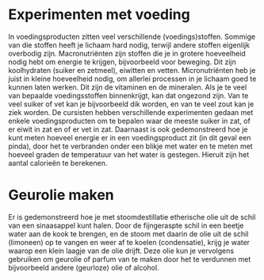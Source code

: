 # Experimenten met voeding
In voedingsproducten zitten veel verschillende (voedings)stoffen. Sommige van die stoffen heeft je lichaam hard nodig, terwijl andere stoffen eigenlijk overbodig zijn. Macronutriënten zijn stoffen die je in grotere hoeveelheid nodig hebt om energie te krijgen, bijvoorbeeld voor beweging. Dit zijn koolhydraten (suiker en zetmeel), eiwitten en vetten. Micronutriënten heb je juist in kleine hoeveelheid nodig, om allerlei processen in je lichaam goed te kunnen laten werken. Dit zijn de vitaminen en de mineralen. Als je te veel van bepaalde voedingsstoffen binnenkrijgt, kan dat ongezond zijn. Van te veel suiker of vet kan je bijvoorbeeld dik worden, en van te veel zout kan je ziek worden. De cursisten hebben verschillende experimenten gedaan met enkele voedingsproducten om te bepalen waar de meeste suiker in zat, of er eiwit in zat en of er vet in zat. Daarnaast is ook gedemonstreerd hoe je kunt meten hoeveel energie er in een voedingsproduct zit (in dit geval een pinda), door het te verbranden onder een blikje met water en te meten met hoeveel graden de temperatuur van het water is gestegen. Hieruit zijn het aantal calorieën te berekenen.

# Geurolie maken
Er is gedemonstreerd hoe je met stoomdestillatie etherische olie uit de schil van een sinaasappel kunt halen. Door de fijngeraspte schil in een beetje water aan de kook te brengen, en de stoom met daarin de olie uit de schil (limoneen) op te vangen en weer af te koelen (condensatie), krijg je water waarop een klein laagje van de olie drijft. Deze olie kun je vervolgens gebruiken om geurolie of parfum van te maken door het te verdunnen met bijvoorbeeld andere (geurloze) olie of alcohol.
